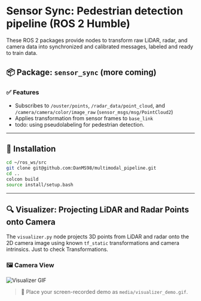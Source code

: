 # Sensor Sync: Pedestrian detection pipeline (ROS 2 Humble)

These ROS 2 packages provide nodes to transform raw LiDAR, radar, and camera data into synchronized and calibrated messages, labeled and ready to train data.

## 📦 Package: `sensor_sync` (more coming)

### ✅ Features

- Subscribes to `/ouster/points`, `/radar_data/point_cloud`, and `/camera/camera/color/image_raw` (`sensor_msgs/msg/PointCloud2`)
- Applies transformation from sensor frames to `base_link`
- todo: using pseudolabeling for pedestrian detection.

---

## 🔧 Installation

```bash
cd ~/ros_ws/src
git clone git@github.com:DanMS98/multimodal_pipeline.git
cd ..
colcon build
source install/setup.bash
```

---

## 🔍 Visualizer: Projecting LiDAR and Radar Points onto Camera

The `visualizer.py` node projects 3D points from LiDAR and radar onto the 2D camera image using known `tf_static` transformations and camera intrinsics.  Just to check Transformations.

### 🖼️ Camera View

![Visualizer GIF](media/visualizer_demo.gif)

> 📂 Place your screen-recorded demo as `media/visualizer_demo.gif`.
